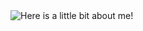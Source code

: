 <img src="https://github.com/brandon-lai/brandon-lai/blob/master/output.gif" alt="Here is a little bit about me!">
